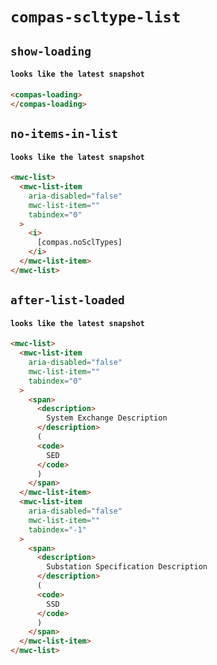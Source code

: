 # `compas-scltype-list`

## `show-loading`

####   `looks like the latest snapshot`

```html
<compas-loading>
</compas-loading>

```

## `no-items-in-list`

####   `looks like the latest snapshot`

```html
<mwc-list>
  <mwc-list-item
    aria-disabled="false"
    mwc-list-item=""
    tabindex="0"
  >
    <i>
      [compas.noSclTypes]
    </i>
  </mwc-list-item>
</mwc-list>

```

## `after-list-loaded`

####   `looks like the latest snapshot`

```html
<mwc-list>
  <mwc-list-item
    aria-disabled="false"
    mwc-list-item=""
    tabindex="0"
  >
    <span>
      <description>
        System Exchange Description
      </description>
      (
      <code>
        SED
      </code>
      )
    </span>
  </mwc-list-item>
  <mwc-list-item
    aria-disabled="false"
    mwc-list-item=""
    tabindex="-1"
  >
    <span>
      <description>
        Substation Specification Description
      </description>
      (
      <code>
        SSD
      </code>
      )
    </span>
  </mwc-list-item>
</mwc-list>

```

